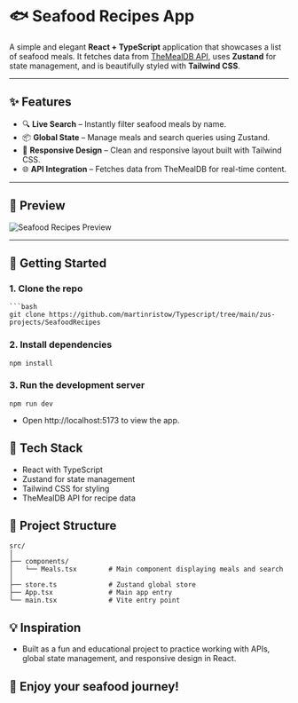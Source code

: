 # 🐟 Seafood Recipes App

A simple and elegant **React + TypeScript** application that showcases a list of seafood meals. It fetches data from [TheMealDB API](https://www.themealdb.com/api.php), uses **Zustand** for state management, and is beautifully styled with **Tailwind CSS**.

---

## ✨ Features

- 🔍 **Live Search** – Instantly filter seafood meals by name.
- 📦 **Global State** – Manage meals and search queries using Zustand.
- 🎨 **Responsive Design** – Clean and responsive layout built with Tailwind CSS.
- 🌐 **API Integration** – Fetches data from TheMealDB for real-time content.

---

## 📸 Preview

![Seafood Recipes Preview](https://www.themealdb.com/images/category/seafood.png)

---

## 🚀 Getting Started

### 1. Clone the repo
    ```bash
    git clone https://github.com/martinristow/Typescript/tree/main/zus-projects/SeafoodRecipes

### 2. Install dependencies
    npm install

### 3. Run the development server
    npm run dev
 - Open http://localhost:5173 to view the app.


## 🧰 Tech Stack
 - React with TypeScript
 - Zustand for state management
 - Tailwind CSS for styling
 - TheMealDB API for recipe data

## 📂 Project Structure
    src/
    │
    ├── components/
    │   └── Meals.tsx        # Main component displaying meals and search
    │
    ├── store.ts             # Zustand global store
    ├── App.tsx              # Main app entry
    └── main.tsx             # Vite entry point

## 💡 Inspiration
 - Built as a fun and educational project to practice working with APIs, global state management, and responsive design in React.

## 🌊 Enjoy your seafood journey!